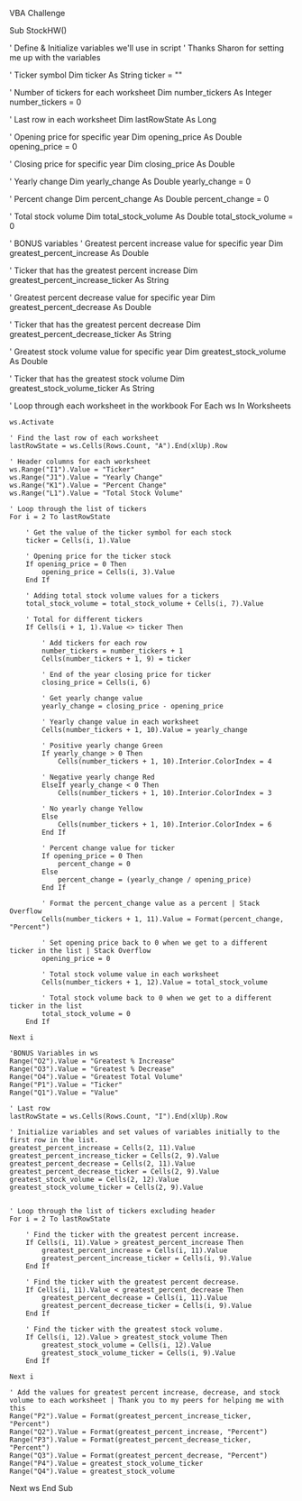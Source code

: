 VBA Challenge

Sub StockHW()

' Define & Initialize variables we'll use in script
' Thanks Sharon for setting me up with the variables

' Ticker symbol
Dim ticker As String
ticker = ""

' Number of tickers for each worksheet
Dim number_tickers As Integer
number_tickers = 0

' Last row in each worksheet
Dim lastRowState As Long

' Opening price for specific year
Dim opening_price As Double
opening_price = 0

' Closing price for specific year
Dim closing_price As Double

' Yearly change
Dim yearly_change As Double
yearly_change = 0

' Percent change
Dim percent_change As Double
percent_change = 0

' Total stock volume
Dim total_stock_volume As Double
total_stock_volume = 0

' BONUS variables
' Greatest percent increase value for specific year
Dim greatest_percent_increase As Double

' Ticker that has the greatest percent increase
Dim greatest_percent_increase_ticker As String

' Greatest percent decrease value for specific year
Dim greatest_percent_decrease As Double

' Ticker that has the greatest percent decrease
Dim greatest_percent_decrease_ticker As String

' Greatest stock volume value for specific year
Dim greatest_stock_volume As Double

' Ticker that has the greatest stock volume
Dim greatest_stock_volume_ticker As String

' Loop through each worksheet in the workbook
For Each ws In Worksheets

    ws.Activate

    ' Find the last row of each worksheet
    lastRowState = ws.Cells(Rows.Count, "A").End(xlUp).Row

    ' Header columns for each worksheet
    ws.Range("I1").Value = "Ticker"
    ws.Range("J1").Value = "Yearly Change"
    ws.Range("K1").Value = "Percent Change"
    ws.Range("L1").Value = "Total Stock Volume"
    
    ' Loop through the list of tickers
    For i = 2 To lastRowState

        ' Get the value of the ticker symbol for each stock
        ticker = Cells(i, 1).Value
        
        ' Opening price for the ticker stock
        If opening_price = 0 Then
            opening_price = Cells(i, 3).Value
        End If
        
        ' Adding total stock volume values for a tickers
        total_stock_volume = total_stock_volume + Cells(i, 7).Value
        
        ' Total for different tickers
        If Cells(i + 1, 1).Value <> ticker Then
            
            ' Add tickers for each row
            number_tickers = number_tickers + 1
            Cells(number_tickers + 1, 9) = ticker
            
            ' End of the year closing price for ticker
            closing_price = Cells(i, 6)
            
            ' Get yearly change value
            yearly_change = closing_price - opening_price
            
            ' Yearly change value in each worksheet
            Cells(number_tickers + 1, 10).Value = yearly_change
            
            ' Positive yearly change Green
            If yearly_change > 0 Then
                Cells(number_tickers + 1, 10).Interior.ColorIndex = 4
            
            ' Negative yearly change Red
            ElseIf yearly_change < 0 Then
                Cells(number_tickers + 1, 10).Interior.ColorIndex = 3
            
            ' No yearly change Yellow
            Else
                Cells(number_tickers + 1, 10).Interior.ColorIndex = 6
            End If
            
            ' Percent change value for ticker
            If opening_price = 0 Then
                percent_change = 0
            Else
                percent_change = (yearly_change / opening_price)
            End If
            
            ' Format the percent_change value as a percent | Stack Overflow
            Cells(number_tickers + 1, 11).Value = Format(percent_change, "Percent")
            
            ' Set opening price back to 0 when we get to a different ticker in the list | Stack Overflow
            opening_price = 0
            
            ' Total stock volume value in each worksheet
            Cells(number_tickers + 1, 12).Value = total_stock_volume
            
            ' Total stock volume back to 0 when we get to a different ticker in the list
            total_stock_volume = 0
        End If
        
    Next i
    
    'BONUS Variables in ws
    Range("O2").Value = "Greatest % Increase"
    Range("O3").Value = "Greatest % Decrease"
    Range("O4").Value = "Greatest Total Volume"
    Range("P1").Value = "Ticker"
    Range("Q1").Value = "Value"
    
    ' Last row
    lastRowState = ws.Cells(Rows.Count, "I").End(xlUp).Row
    
    ' Initialize variables and set values of variables initially to the first row in the list.
    greatest_percent_increase = Cells(2, 11).Value
    greatest_percent_increase_ticker = Cells(2, 9).Value
    greatest_percent_decrease = Cells(2, 11).Value
    greatest_percent_decrease_ticker = Cells(2, 9).Value
    greatest_stock_volume = Cells(2, 12).Value
    greatest_stock_volume_ticker = Cells(2, 9).Value
    
    
    ' Loop through the list of tickers excluding header
    For i = 2 To lastRowState
    
        ' Find the ticker with the greatest percent increase.
        If Cells(i, 11).Value > greatest_percent_increase Then
            greatest_percent_increase = Cells(i, 11).Value
            greatest_percent_increase_ticker = Cells(i, 9).Value
        End If
        
        ' Find the ticker with the greatest percent decrease.
        If Cells(i, 11).Value < greatest_percent_decrease Then
            greatest_percent_decrease = Cells(i, 11).Value
            greatest_percent_decrease_ticker = Cells(i, 9).Value
        End If
        
        ' Find the ticker with the greatest stock volume.
        If Cells(i, 12).Value > greatest_stock_volume Then
            greatest_stock_volume = Cells(i, 12).Value
            greatest_stock_volume_ticker = Cells(i, 9).Value
        End If
        
    Next i
    
    ' Add the values for greatest percent increase, decrease, and stock volume to each worksheet | Thank you to my peers for helping me with this
    Range("P2").Value = Format(greatest_percent_increase_ticker, "Percent")
    Range("Q2").Value = Format(greatest_percent_increase, "Percent")
    Range("P3").Value = Format(greatest_percent_decrease_ticker, "Percent")
    Range("Q3").Value = Format(greatest_percent_decrease, "Percent")
    Range("P4").Value = greatest_stock_volume_ticker
    Range("Q4").Value = greatest_stock_volume
    
Next ws
End Sub
